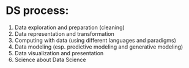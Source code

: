 # DS process:
1. Data exploration and preparation (cleaning)
2. Data representation and transformation
3. Computing with data (using different languages and paradigms)
4. Data modeling (esp. predictive modeling and generative modeling)
5. Data visualization and presentation
6. Science about Data Science
